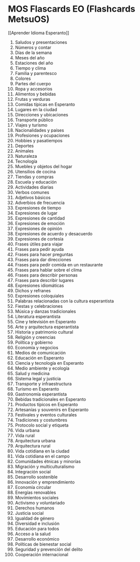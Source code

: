 # MOS Flascards EO (Flashcards MetsuOS)

[[Aprender Idioma Esperanto]]

1. Saludos y presentaciones
2. Números y contar
3. Días de la semana
4. Meses del año
5. Estaciones del año
6. Tiempo y clima
7. Familia y parentesco
8. Colores
9. Partes del cuerpo
10. Ropa y accesorios
11. Alimentos y bebidas
12. Frutas y verduras
13. Comidas típicas en Esperanto
14. Lugares en la ciudad
15. Direcciones y ubicaciones
16. Transporte público
17. Viajes y turismo
18. Nacionalidades y países
19. Profesiones y ocupaciones
20. Hobbies y pasatiempos
21. Deportes
22. Animales
23. Naturaleza
24. Tecnología
25. Muebles y objetos del hogar
26. Utensilios de cocina
27. Tiendas y compras
28. Escuela y educación
29. Actividades diarias
30. Verbos comunes
31. Adjetivos básicos
32. Adverbios de frecuencia
33. Expresiones de tiempo
34. Expresiones de lugar
35. Expresiones de cantidad
36. Expresiones de emoción
37. Expresiones de opinión
38. Expresiones de acuerdo y desacuerdo
39. Expresiones de cortesía
40. Frases útiles para viajar
41. Frases para pedir ayuda
42. Frases para hacer preguntas
43. Frases para dar direcciones
44. Frases para pedir comida en un restaurante
45. Frases para hablar sobre el clima
46. Frases para describir personas
47. Frases para describir lugares
48. Expresiones idiomáticas
49. Dichos y refranes
50. Expresiones coloquiales
51. Palabras relacionadas con la cultura esperantista
52. Fiestas y celebraciones
53. Música y danzas tradicionales
54. Literatura esperantista
55. Cine y televisión en Esperanto
56. Arte y arquitectura esperantista
57. Historia y patrimonio cultural
58. Religión y creencias
59. Política y gobierno
60. Economía y negocios
61. Medios de comunicación
62. Educación en Esperanto
63. Ciencia y tecnología en Esperanto
64. Medio ambiente y ecología
65. Salud y medicina
66. Sistema legal y justicia
67. Transporte y infraestructura
68. Turismo en Esperanto
69. Gastronomía esperantista
70. Bebidas tradicionales en Esperanto
71. Productos típicos en Esperanto
72. Artesanías y souvenirs en Esperanto
73. Festivales y eventos culturales
74. Tradiciones y costumbres
75. Protocolo social y etiqueta
76. Vida urbana
77. Vida rural
78. Arquitectura urbana
79. Arquitectura rural
80. Vida cotidiana en la ciudad
81. Vida cotidiana en el campo
82. Comunidades étnicas y minorías
83. Migración y multiculturalismo
84. Integración social
85. Desarrollo sostenible
86. Innovación y emprendimiento
87. Economía circular
88. Energías renovables
89. Movimientos sociales
90. Activismo y voluntariado
91. Derechos humanos
92. Justicia social
93. Igualdad de género
94. Diversidad e inclusión
95. Educación para todos
96. Acceso a la salud
97. Desarrollo económico
98. Políticas de bienestar social
99. Seguridad y prevención del delito
100. Cooperación internacional
